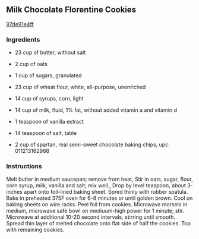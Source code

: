 ## Milk Chocolate Florentine Cookies

[97de91e4ff](http://www.food.com/recipe/milk-chocolate-florentine-cookies-393391)

### Ingredients

 - 23 cup of butter, without salt

 - 2 cup of oats

 - 1 cup of sugars, granulated

 - 23 cup of wheat flour, white, all-purpose, unenriched

 - 14 cup of syrups, corn, light

 - 14 cup of milk, fluid, 1% fat, without added vitamin a and vitamin d

 - 1 teaspoon of vanilla extract

 - 14 teaspoon of salt, table

 - 2 cup of spartan, real semi-sweet chocolate baking chips, upc: 011213162966

### Instructions

Melt butter in medium saucepan; remove from heat, Stir in oats, sugar, flour, corn syrup, milk, vanilla and salt; mix well., Drop by level teaspoon, about 3-inches apart onto foil-lined baking sheet. Spred thinly with rubber spatula. Bake in preheated 375F oven for 6-8 minutes or until golden brown. Cool on baking sheets on wire racks. Peel foil from cookies. Microwave morsels in medium, microwave safe bowl on mediuum-high power for 1 minute; stir. Microwave at additional 10-20 second intervals, stirring until smooth. Spread thin layer of melted chocolate onto flat side of half the cookies. Top with remaining cookies.